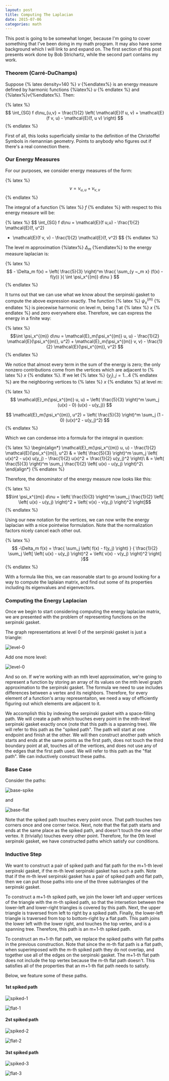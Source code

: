 ```yaml
---
layout: post
title: Computing The Laplacian
date: 2015-07-06
categories: math
---
```


This post is going to be somewhat longer, because I'm going
	to cover something that I've been doing in my math program.
It may also have some background which I will link to and expand on.
The first section of this post presents work done by Bob Strichartz,
	while the second part contains my work.

### Theorem (Carré-DuChamps)

Suppose {% latex density=140 %} $\nu$ {%endlatex%} is an energy measure defined 
	by harmonic functions {%latex%} $u$ {% endlatex %} and 
	{%latex%}$v${%endlatex%}.
Then:

{% latex %}
$$ \int_{SG} f d\nu_{u,v} = \frac{1}{2} \left( \mathcal{E}(f u, v) 
	+ \mathcal{E}(f v, u) - \mathcal{E}(f, u v) \right) $$
{% endlatex %}

First of all, this looks superficially similar to the definition of the
	Christoffel Symbols in riemannian geometry.
Points to anybody who figures out if there's a real connection there.

### Our Energy Measures

For our purposes, we consider energy measures of the form:

{% latex %}
$$ \nu = \nu_{u,u} + \nu_{v,v} $$
{% endlatex %}

The integral of a function {% latex %} $f$ {% endlatex %} with respect to
	this energy measure will be:

{% latex %}
$$ \int_{SG} f d\nu = \mathcal{E}(f u,u) - \frac{1}{2} \mathcal{E}(f, u^2)
+ \mathcal{E}(f v, v) - \frac{1}{2} \mathcal{E}(f, v^2) $$
{% endlatex %}

The level m approximation {%latex%} $\Delta_m$ {%endlatex%} to the energy
	measure laplacian is:

{% latex %}
$$ - \Delta_m f(x) = \left( \frac{5}{3} \right)^m \frac{ \sum_{y ~_m x}
	(f(x) - f(y)) }{ \int \psi_x^{(m)} d\nu } $$
{% endlatex %}

It turns out that we can use what we know about the serpinski gasket to compute
	the above expression exactly.
The function {% latex %} $\psi_x^{(m)}$ {% endlatex %} is piecewise harmonic
	on level m, being 1 at {% latex %} $x$ {% endlatex %} 
	and zero everywhere else.
Therefore, we can express the energy in a finite way:

{% latex %} 
$$\int \psi_x^{(m)} d\nu = \mathcal{E}_m(\psi_x^{(m)} u, u) 
	- \frac{1}{2} \mathcal{E}(\psi_x^{(m)}, u^2)
	+ \mathcal{E}_m(\psi_x^{(m)} v, v) 
	- \frac{1}{2} \mathcal{E}(\psi_x^{(m)}, v^2) $$
{% endlatex %}

We notice that almost every term in the sum of the energy is zero;
	the only nonzero contributions come from the vertices
	which are adjacent to {% latex %} $x$ {% endlatex %}.
If we let {% latex %} $\{ y_j \}, j = 1 \dots 4$ {% endlatex %} are the
	neighboring vertices to {% latex %} $x$ {% endlatex %}
	at level m:

{% latex %}
$$ \mathcal{E}_m(\psi_x^{(m)} u, u) = \left( \frac{5}{3} \right)^m
	\sum_j (u(x) - 0) (u(x) - u(y_j)) $$

$$  \mathcal{E}_m(\psi_x^{(m)}, u^2) = \left( \frac{5}{3} \right)^m
	\sum_j (1 - 0) (u(x)^2 - u(y_j)^2) $$
{% endlatex %}

Which we can condense into a formula for the integral in question:

{% latex %}
\begin{align*}
\mathcal{E}_m(\psi_x^{(m)} u, u) 
	- \frac{1}{2} \mathcal{E}(\psi_x^{(m)}, u^2)
& = \left( \frac{5}{3} \right)^m \sum_j 
	\left( u(x)^2 - u(x) u(y_j) 
	- \frac{1}{2} u(x)^2 + \frac{1}{2} u(y_j)^2 \right)\\
& =  \left( \frac{5}{3} \right)^m \sum_j 
	\frac{1}{2} \left( u(x) - u(y_j) \right)^2\\
\end{align*}
{% endlatex %}
	
Therefore, the denominator of the energy measure now looks like this:

{% latex %}
$$\int \psi_x^{(m)} d\nu = \left( \frac{5}{3} \right)^m 
	\sum_j \frac{1}{2} \left[ \left( u(x) - u(y_j) \right)^2
	+ \left( v(x) - v(y_j) \right)^2 \right]$$
{% endlatex %}

Using our new notation for the vertices, we can now write the energy 
	laplacian with a nice pointwise formulation.
Note that the normalization factors nicely cancel each other out.

{% latex %}
$$ -\Delta_m f(x) = \frac{ \sum_j \left( f(x) - f(y_j) \right) }
	{ \frac{1}{2} \sum_j \left[ \left( u(x) - u(y_j) \right)^2
	+ \left( v(x) - v(y_j) \right)^2 \right]  }$$
{% endlatex %}

With a formula like this, we can reasonable start to go around looking for
	a way to compute the laplaian matrix, and find out some of its
	properties including its eigenvalues and eigenvectors.

### Computing the Energy Laplacian

Once we begin to start considering computing the energy laplacian matrix,
	we are presented with the problem of representing functions on
	the serpinski gasket.

The graph representations at level 0 of the serpinski gasket is just
	a triangle:

![level-0]( https://raw.githubusercontent.com/ChristoSilvia/mappings/master/_assets/vertices_level_0.png)

Add one more level:

![level-0]( https://raw.githubusercontent.com/ChristoSilvia/mappings/master/_assets/vertices_level_1.png)

And so on.
If we're working with an mth level approximation, we're going to represent
	a function by storing an array of its values on the mth level
	graph approximation to the serpinski gasket.
The formula we need to use includes differences between a vertex and its
	neighbors.
Therefore, for every element of a function's array representaiton,
	we need a way of efficiently figuring out which elements are adjacent
	to it.

We accomplish this by indexing the serpinski gasket with a space-filling path.
We will create a path which touches every point in the mth-level serpinski gasket
	exactly once (note that this path is a spanning tree).
We will refer to this path as the "spiked path".
The path will start at one endpoint and finish at the other.
We will then construct another path which starts and ends at the same points
	as the first path, does not touch the third boundary point at all,
	touches all of the vertices, and does not use any of the edges
	that the first path used.
We will refer to this path as the "flat path".
We can inductively construct these paths.

### Base Case

Consider the paths:

![base-spike](https://raw.githubusercontent.com/ChristoSilvia/mappings/master/_assets/spiked_0.png)

and

![base-flat](https://raw.githubusercontent.com/ChristoSilvia/mappings/master/_assets/flat_0.png)

Note that the spiked path touches every point once.
That path touches two corners once and one corner twice.
Next, note that the flat path starts and ends at the same place as the
	spiked path, and doesn't touch the one other vertex.
It (trivially) touches every other point.
Therefore, for the 0th level serpinski gasket, we have constructed
	paths which satisfy our conditions.

### Inductive Step

We want to construct a pair of spiked path and flat path for the m+1-th
	level serpinski gasket, if the m-th level serpinski gasket has
	such a path.
Note that if the m-th level serpinski gasket has a pair of spiked path
	and flat path, then we can put those paths into one of the three
	subtriangles of the serpinski gasket.

To construct a m+1-th spiked path, we join the lower left and upper vertices
	of the triangle with the m-th spiked path, so that the intersetion
	between the lower-left and lower-right triangles is covered by this path.
Next, the upper triangle is traversed from left to right by a spiked path.
Finally, the lower-left triangle is traversed from top to bottom-right by a flat path.
This path joins the lower left with the lower right, and touches the top vertex, 
	and is a spanning tree.
Therefore, this path is an m+1-th spiked path.

To construct an m+1-th flat path, we replace the spiked paths with flat paths in 
	the previous construction.
Note that since the m-th flat path is a flat path, when superimposed with the m-th
	spiked path they do not overlap, and together use all of the edges on
	the serpinski gasket.
The m+1-th flat path does not include the top vertex because the m-th flat path
	doesn't.
This satisfies all of the properties that an m+1-th flat path needs to satisfy.

Below, we feature some of these paths.

#### 1st spiked path

![spiked-1](https://raw.githubusercontent.com/ChristoSilvia/mappings/master/_assets/spiked_1.png)

![flat-1](https://raw.githubusercontent.com/ChristoSilvia/mappings/master/_assets/flat_1.png)

#### 2st spiked path

![spiked-2](https://raw.githubusercontent.com/ChristoSilvia/mappings/master/_assets/spiked_2.png)

![flat-2](https://raw.githubusercontent.com/ChristoSilvia/mappings/master/_assets/flat_2.png)

#### 3st spiked path

![spiked-3](https://raw.githubusercontent.com/ChristoSilvia/mappings/master/_assets/spiked_3.png)

![flat-3](https://raw.githubusercontent.com/ChristoSilvia/mappings/master/_assets/flat_3.png)



